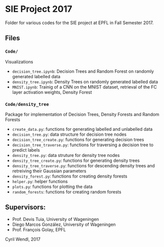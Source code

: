 # SIE Project 2017
Folder for various codes for the SIE project at EPFL in Fall Semester 2017.

## Files
### `Code/`
Visualizations
- `decision_tree.ipynb`: Decision Trees and Random Forest on randomly generated labelled data
- `density_tree.ipynb`: Density Trees on randomly generated labelled data
- `MNIST.ipynb`: Trainig of a CNN on the MNIST dataset, retrieval of the FC layer activation weights, Density Forest

### `Code/density_tree`

Package for implementation of Decision Trees, Density Forests and Random Forests
- `create_data.py`: functions for generating labelled and unlabelled data
- `decision_tree.py`: data structure for decision tree nodes
- `decision_tree_create.py`: functions for generating decision trees
- `decision_tree_traverse.py`: functions for traversing a decision tree to predict labels
- `density_tree.py`: data struture for density tree nodes
- `density_tree_create.py`: functions for generating density trees
- `density_tree_traverse.py`: functions for descending density trees and retreiving their Gaussian parameters
- `density_forest.py`: functions for creating density forests
- `helper.py`: helper functions
- `plots.py`: functions for plotting the data
- `random_forests`: functions for creating random forests

## Supervisors:
- Prof. Devis Tuia, University of Wageningen
- Diego Marcos González, University of Wageningen
- Prof. François Golay, EPFL

Cyril Wendl, 2017
